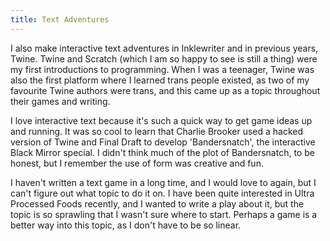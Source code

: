 ```yaml
---
title: Text Adventures
---
```

I also make interactive text adventures in Inklewriter and in previous years, Twine. Twine and Scratch (which I am so happy to see is still a thing) were my first introductions to programming. When I was a teenager, Twine was also the first platform where I learned trans people existed, as two of my favourite Twine authors were trans, and this came up as a topic throughout their games and writing. 

I love interactive text because it's such a quick way to get game ideas up and running. It was so cool to learn that Charlie Brooker used a hacked version of Twine and Final Draft to develop 'Bandersnatch', the interactive Black Mirror special. I didn't think much of the plot of Bandersnatch, to be honest, but I remember the use of form was creative and fun.

I haven't written a text game in a long time, and I would love to again, but I can't figure out what topic to do it on. I have been quite interested in Ultra Processed Foods recently, and I wanted to write a play about it, but the topic is so sprawling that I wasn't sure where to start. Perhaps a game is a better way into this topic, as I don't have to be so linear.